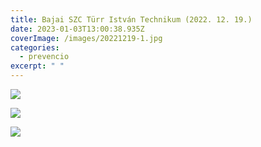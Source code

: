 ```yaml
---
title: Bajai SZC Türr István Technikum (2022. 12. 19.)
date: 2023-01-03T13:00:38.935Z
coverImage: /images/20221219-1.jpg
categories:
  - prevencio
excerpt: " "
---
```

![](/images/20191219-2.jpg)

![](/images/20191219-3.jpg)

![](/images/20191219-4.jpg)